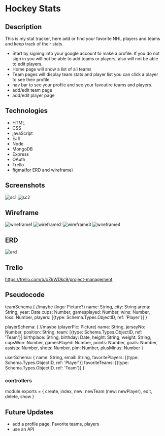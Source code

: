 # Hockey Stats

## Description

This is my stat tracker, here add or find your favorite NHL players and teams and keep track of their stats.
- Start by signing into your google account to make a profile. If you do not sign in you will not be able to add teams or players, also will not be able to edit players.
- Home page will show a list of all teams
- Team pages will display team stats and player list you can click a player to see their profile
- nav bar to see your profile and see your favoutire teams and players.
- add/edit team page
- add/edit player page

 ## Technologies

- HTML
- CSS
- javaScript
- EJS
- Node
- MongoDB
- Express
- OAuth
- Trello
- figma(for ERD and wireframe)

## Screenshots

![sc1](public/pictures/sc1.png)
![sc2](public/pictures/sc2.png)

 ## Wireframe
![wireframe1](public/pictures/wireframe1.png)
![wireframe2](public/pictures/wireframe2.png)
![wireframe3](public/pictures/wireframe3.png)
![wireframe4](public/pictures/wireframe4.png)

## ERD

![erd](public/pictures/erd.png)

## Trello

https://trello.com/b/oZkWDkc9/project-management

## Pseudocode


teamSchema {
   //maybe (logo: Picture?)
    name: String,
    city: String
    arena: String,
    year: Date
    cups: Number,
    gamesplayed: Number,
    wins: Number,
    loss: Number,
    players: [{type: Schema.Types.ObjectID, ref: 'Player'}]
}

playerSchema: {
//maybe (playerPic: Picture)
name: String,
jerseyNo: Number,
position: String,
team: [{type: Schema.Types.ObjectID, ref: 'Team'}]
birthplace: String,
birthday: Date,
height: String,
weight: String,
cupsWon: Number,
gamesPlayed: Number,
points: Number,
goals: Number,
assists: Number,
shots: Number,
pim: Number,
plusMinus: Number
}

userSchema: {
    name: String,
    email: String,
    favoritePlayers: [{type: Schema.Types.ObjectID, ref: 'Player'}]
    favoriteTeams: [{type: Schema.Types.ObjectID, ref: 'Team'}]
}

### controllers

module.exports = {
    create,
    index,
    new: newTeam (new: newPlayer),
    edit,
    delete,
    show
}

## Future Updates

- add a profile page, Favorite teams, players
- use an API
